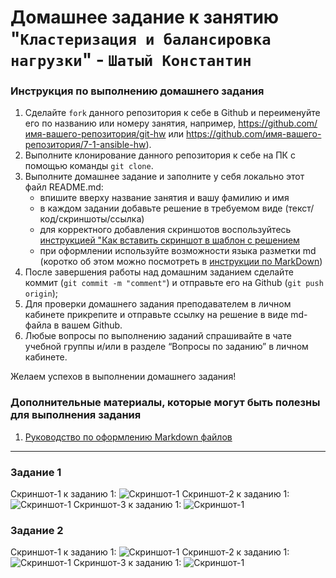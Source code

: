 # Домашнее задание к занятию "`Кластеризация и балансировка нагрузки`" - `Шатый Константин`


### Инструкция по выполнению домашнего задания

   1. Сделайте `fork` данного репозитория к себе в Github и переименуйте его по названию или номеру занятия, например, https://github.com/имя-вашего-репозитория/git-hw или  https://github.com/имя-вашего-репозитория/7-1-ansible-hw).
   2. Выполните клонирование данного репозитория к себе на ПК с помощью команды `git clone`.
   3. Выполните домашнее задание и заполните у себя локально этот файл README.md:
      - впишите вверху название занятия и вашу фамилию и имя
      - в каждом задании добавьте решение в требуемом виде (текст/код/скриншоты/ссылка)
      - для корректного добавления скриншотов воспользуйтесь [инструкцией "Как вставить скриншот в шаблон с решением](https://github.com/netology-code/sys-pattern-homework/blob/main/screen-instruction.md)
      - при оформлении используйте возможности языка разметки md (коротко об этом можно посмотреть в [инструкции  по MarkDown](https://github.com/netology-code/sys-pattern-homework/blob/main/md-instruction.md))
   4. После завершения работы над домашним заданием сделайте коммит (`git commit -m "comment"`) и отправьте его на Github (`git push origin`);
   5. Для проверки домашнего задания преподавателем в личном кабинете прикрепите и отправьте ссылку на решение в виде md-файла в вашем Github.
   6. Любые вопросы по выполнению заданий спрашивайте в чате учебной группы и/или в разделе “Вопросы по заданию” в личном кабинете.
   
Желаем успехов в выполнении домашнего задания!
   
### Дополнительные материалы, которые могут быть полезны для выполнения задания

1. [Руководство по оформлению Markdown файлов](https://gist.github.com/Jekins/2bf2d0638163f1294637#Code)

---

### Задание 1

Скриншот-1 к заданию 1:
![Скриншот-1](https://github.com/kshatyy/dz-k-b/tree/main/img/1-1.png)
Скриншот-2 к заданию 1:
![Скриншот-1](https://github.com/kshatyy/dz-k-b/tree/main/img/1-2.png)
Скриншот-3 к заданию 1:
![Скриншот-1](https://github.com/kshatyy/dz-k-b/tree/main/img/1-3.png)

### Задание 2

Скриншот-1 к заданию 1:
![Скриншот-1](https://github.com/kshatyy/dz-k-b/tree/main/img/2-1.png)
Скриншот-2 к заданию 1:
![Скриншот-1](https://github.com/kshatyy/dz-k-b/tree/main/img/2-2.png)
Скриншот-3 к заданию 1:
![Скриншот-1](https://github.com/kshatyy/dz-k-b/tree/main/img/2-3.png)
